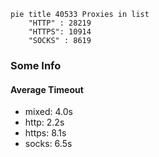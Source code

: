 
```mermaid
pie title 40533 Proxies in list
    "HTTP" : 28219
    "HTTPS": 10914
    "SOCKS" : 8619
```

### Some Info
#### Average Timeout

- mixed: 4.0s
- http: 2.2s
- https: 8.1s
- socks: 6.5s